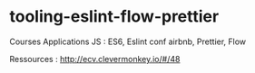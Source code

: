 # tooling-eslint-flow-prettier
Courses Applications JS  : ES6, Eslint conf airbnb, Prettier, Flow

Ressources : http://ecv.clevermonkey.io/#/48
